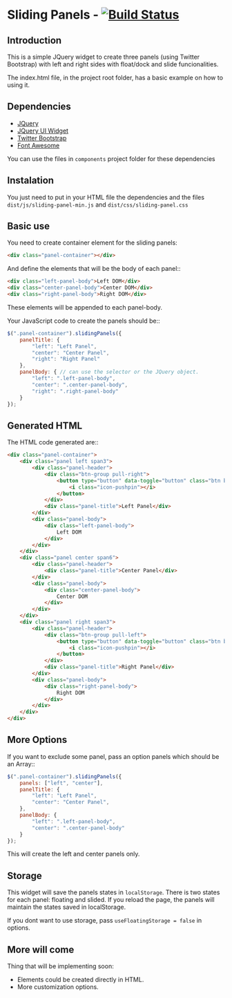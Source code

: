 Sliding Panels - [![Build Status](https://travis-ci.org/Maethorin/sliding-panels.png?branch=master)](https://travis-ci.org/Maethorin/sliding-panels)
==============

Introduction
------------

This is a simple JQuery widget to create three panels (using Twitter Bootstrap) with left and right sides with float/dock and slide funcionalities.

The index.html file, in the project root folder, has a basic example on how to using it.

Dependencies
------------

* [JQuery](http://jquery.com/)
* [JQuery UI Widget](http://jqueryui.com/widget/)
* [Twitter Bootstrap](http://twitter.github.com/bootstrap/)
* [Font Awesome](http://fortawesome.github.com/Font-Awesome/)

You can use the files in `components` project folder for these dependencies

Instalation
-----------

You just need to put in your HTML file the dependencies and the files `dist/js/sliding-panel-min.js` and `dist/css/sliding-panel.css`

Basic use
---------

You need to create container element for the sliding panels:

```html
<div class="panel-container"></div>
```

And define the elements that will be the body of each panel::

```html
<div class="left-panel-body">Left DOM</div>
<div class="center-panel-body">Center DOM</div>
<div class="right-panel-body">Right DOM</div>
```

These elements will be appended to each panel-body.

Your JavaScript code to create the panels should be::

```javascript
$(".panel-container").slidingPanels({
    panelTitle: {
        "left": "Left Panel",
        "center": "Center Panel",
        "right": "Right Panel"
    },
    panelBody: { // can use the selector or the JQuery object.
        "left": ".left-panel-body",
        "center": ".center-panel-body",
        "right": ".right-panel-body"
    }
});
```

Generated HTML
--------------

The HTML code generated are::

```html
<div class="panel-container">
    <div class="panel left span3">
        <div class="panel-header">
            <div class="btn-group pull-right">
                <button type="button" data-toggle="button" class="btn btn-mini pushpin active">
                    <i class="icon-pushpin"></i>
                </button>
            </div>
            <div class="panel-title">Left Panel</div>
        </div>
        <div class="panel-body">
            <div class="left-panel-body">
                Left DOM
            </div>
        </div>
    </div>
    <div class="panel center span6">
        <div class="panel-header">
            <div class="panel-title">Center Panel</div>
        </div>
        <div class="panel-body">
            <div class="center-panel-body">
                Center DOM
            </div>
        </div>
    </div>
    <div class="panel right span3">
        <div class="panel-header">
            <div class="btn-group pull-left">
                <button type="button" data-toggle="button" class="btn btn-mini pushpin active">
                    <i class="icon-pushpin"></i>                        
                </button>
            </div>
            <div class="panel-title">Right Panel</div>
        </div>
        <div class="panel-body">
            <div class="right-panel-body">
                Right DOM
            </div>
        </div>
    </div>
</div>
```

More Options
------------

If you want to exclude some panel, pass an option panels which should be an Array::

```javascript
$(".panel-container").slidingPanels({
    panels: ["left", "center"],
    panelTitle: {
        "left": "Left Panel",
        "center": "Center Panel",
    },
    panelBody: {
        "left": ".left-panel-body",
        "center": ".center-panel-body"
    }
});
```

This will create the left and center panels only.

Storage
-------

This widget will save the panels states in `localStorage`. There is two states for each panel: floating and slided. If you reload the page, the panels will maintain the states saved in localStorage.

If you dont want to use storage, pass `useFloatingStorage = false` in options.

More will come
--------------

Thing that will be implementing soon:

* Elements could be created directly in HTML.
* More customization options.
